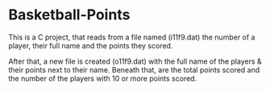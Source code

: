 # Basketball-Points
This is a C project, that reads from a file named (i11f9.dat) the number of a player, 
their full name and the points they scored.

After that, a new file is created (o11f9.dat) with the full name of the players & their points next to their name.
Beneath that, are the total points scored and the number of the players with 10 or more points scored.
